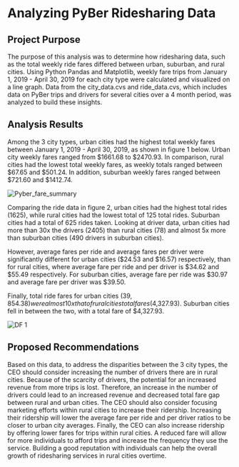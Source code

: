 # Analyzing PyBer Ridesharing Data

## Project Purpose
The purpose of this analysis was to determine how ridesharing data, such as the total weekly ride fares differed between urban, suburban, and rural cities. Using Python Pandas and Matplotlib, weekly fare trips from January 1, 2019 - April 30, 2019 for each city type were calculated and visualized on a line graph. Data from the city_data.cvs and ride_data.cvs, which includes data on PyBer trips and drivers for several cities over a 4 month period, was analyzed to build these insights.

## Analysis Results 
Among the 3 city types, urban cities had the highest total weekly fares between January 1, 2019 - April 30, 2019, as shown in figure 1 below. Urban city weekly fares ranged from $1661.68 to $2470.93. In comparison, rural cities had the lowest total weekly fares, as weekly totals ranged between $67.65 and $501.24.  In addition, suburban weekly fares ranged between $721.60 and $1412.74. 

![Pyber_fare_summary](https://user-images.githubusercontent.com/96188669/192671649-6b0eddca-bf5b-4721-bc79-479d60cf8570.png)


Comparing the ride data in figure 2, urban cities had the highest total rides (1625), while rural cities had the lowest total of 125 total rides. Suburban cities had a total of 625 rides taken. Looking at driver data, urban cities had more than 30x the drivers (2405) than rural cities (78) and almost 5x more than suburban cities (490 drivers in suburban cities).

However, average fares per ride and average fares per driver were significantly different for urban cities ($24.53	and $16.57) respectively, than for rural cities, where average fare per ride and per driver is $34.62 and $55.49 respectively. For suburban cities, average fare per ride was $30.97 and average fare per driver was $39.50.

Finally, total ride fares for urban cities ($39,854.38) were almost 10x that of rural cities total fares ($4,327.93). Suburban cities fell in between the two, with a total fare of $4,327.93.

![DF 1](https://user-images.githubusercontent.com/96188669/192671910-24bc94c9-ca45-44d6-9daa-ee779336b3c7.png)


## Proposed Recommendations 
Based on this data, to address the disparities between the 3 city types, the CEO should consider increasing the number of drivers there are in rural cities. Because of the scarcity of drivers, the potential for an increased revenue from more trips is lost. Therefore, an increase in the number of drivers could lead to an increased revenue and decreased total fare gap between rural and urban cities. The CEO should also consider focusing marketing efforts within rural cities to increase their ridership. Increasing their ridership will lower the average fare per ride and per driver ratios to be closer to urban city averages. Finally, the CEO can also increase ridership by offering lower fares for trips within rural cities. A reduced fare will allow for more individuals to afford trips and increase the frequency they use the service. Building a good reputation with individuals can help the overall growth of ridesharing services in rural cities overtime.

